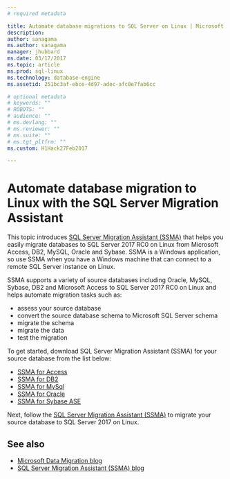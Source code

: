 ```yaml
---
# required metadata

title: Automate database migrations to SQL Server on Linux | Microsoft Docs
description: 
author: sanagama 
ms.author: sanagama 
manager: jhubbard
ms.date: 03/17/2017
ms.topic: article
ms.prod: sql-linux
ms.technology: database-engine
ms.assetid: 251bc3af-ebce-4d97-adec-afc0e7fab6cc

# optional metadata
# keywords: ""
# ROBOTS: ""
# audience: ""
# ms.devlang: ""
# ms.reviewer: ""
# ms.suite: ""
# ms.tgt_pltfrm: ""
ms.custom: H1Hack27Feb2017

---
```

# Automate database migration to Linux with the SQL Server Migration Assistant

This topic introduces [SQL Server Migration Assistant (SSMA)](http://msdn.microsoft.com/library/mt613434.aspx) that helps you easily migrate databases to SQL Server 2017 RC0 on Linux from Microsoft Access, DB2, MySQL, Oracle and Sybase. SSMA is a Windows application, so use SSMA when you have a Windows machine that can connect to a remote SQL Server instance on Linux. 

SSMA supports a variety of source databases including Oracle, MySQL, Sybase, DB2 and Microsoft Access to SQL Server 2017 RC0 on Linux and helps automate migration tasks such as:
- assess your source database
- convert the source database schema to Microsoft SQL Server schema
- migrate the schema
- migrate the data
- test the migration

To get started, download SQL Server Migration Assistant (SSMA) for your source database from the list below:
- [SSMA for Access](http://aka.ms/ssmaforaccess)
- [SSMA for DB2](http://aka.ms/ssmafordb2)
- [SSMA for MySql](http://aka.ms/ssmaformysql) 
- [SSMA for Oracle](http://aka.ms/ssmafororacle)
- [SSMA for Sybase ASE](http://aka.ms/ssmaforsybase) 

Next, follow the [SQL Server Migration Assistant (SSMA)](http://msdn.microsoft.com/library/mt613434.aspx) to migrate your source database to SQL Server 2017 on Linux.

## See also
- [Microsoft Data Migration blog](http://blogs.msdn.microsoft.com/datamigration)
- [SQL Server Migration Assistant (SSMA) blog](http://blogs.msdn.microsoft.com/ssma/)

